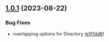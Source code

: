 ## [1.0.1](https://github.com/Mirasaki/remote-file-access-api/compare/v1.0.0...v1.0.1) (2023-08-22)


### Bug Fixes

* overlapping options for Directory ([e1f7dd8](https://github.com/Mirasaki/remote-file-access-api/commit/e1f7dd8014ec1f656707f081465da2d0b154166c))
